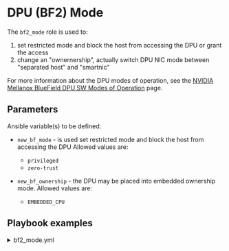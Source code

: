 ﻿# DPU (BF2) Mode

The `bf2_mode` role is used to:
1. set restricted mode and block the host from accessing the DPU or grant the access
2. change an "ownernership", actually switch DPU NIC mode between "separated host" and "smartnic"

For more information about the DPU modes of operation, see the 
[NVIDIA Mellanox BlueField DPU SW Modes of Operation](https://docs.nvidia.com/networking/display/BlueFieldSWv35111601/Modes+of+Operation#ModesofOperation-SeparatedHost) page. 

## Parameters

Ansible variable(s) to be defined:

* `new_bf_mode`  - is used set restricted mode and block the host from accessing the DPU
  Allowed values are:
  * `privileged`
  * `zero-trust`

* `new_bf_ownership` - the DPU may be placed into embedded ownership mode. 
  Allowed values are:
  * `EMBEDDED_CPU`
 
## Playbook examples

<details><summary markdown="span">bf2_mode.yml</summary>
<pre><code>
---
- hosts: bf2oob
  user: "{{ remote_install_user }}"
  become: true
  pre_tasks:
    - name: Check for required variables
      fail:
        msg: "Invalid security mode, new_bf_mode should either be zero-trust or privileged"
      when: new_bf_mode not in bf2.security_modes
  vars:
    bmc_host: "{{ hostvars[non_bf2_host]['bmc_ip'] }}"
    bmc_user: "{{ hostvars[non_bf2_host]['bmc_user'] }}"
    bmc_password: "{{ hostvars[non_bf2_host]['bmc_password'] }}"
    run_on: "{{ groups['foreman'][0] }}"
  roles:
    - nvidia.dpu_ops.bf2_mode
  post_tasks:
    - name: wait for machine to be back online
      wait_for:
        host: "{{ non_bf2_host }}"
        port: 22
        timeout: 900
        delay: 60
      delegate_to: "{{ groups['foreman'][0] }}"
</code></pre>
</details>

